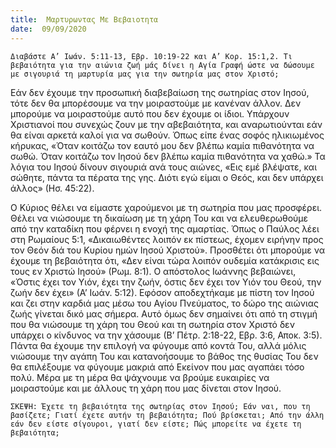 ```yaml
---
title:  Μαρτυρωντας Με Βεβαιοτητα
date:  09/09/2020
---
```


`Διαβάστε Α’ Ιωάν. 5:11-13, Εβρ. 10:19-22 και Α’ Κορ. 15:1,2. Τι βεβαιότητα για την αιώνια ζωή μάς δίνει η Αγία Γραφή ώστε να δώσουμε με σιγουριά τη μαρτυρία μας για την σωτηρία μας στον Χριστό;`

Εάν δεν έχουμε την προσωπική διαβεβαίωση της σωτηρίας στον Ιησού, τότε δεν θα μπορέσουμε να την μοιραστούμε με κανέναν άλλον. Δεν μπορούμε να μοιραστούμε αυτό που δεν έχουμε οι ίδιοι. Υπάρχουν Χριστιανοί που συνεχώς ζουν με την αβεβαιότητα, και αναρωτιούνται εάν θα είναι αρκετά καλοί για να σωθούν. Όπως είπε ένας σοφός ηλικιωμένος κήρυκας, «Όταν κοιτάζω τον εαυτό μου δεν βλέπω καμία πιθανότητα να σωθώ. Όταν κοιτάζω τον Ιησού δεν βλέπω καμία πιθανότητα να χαθώ.» Τα λόγια του Ιησού δίνουν σιγουριά ανά τους αιώνες, «Εις εμέ βλέψατε, και σώθητε, πάντα τα πέρατα της γης. Διότι εγώ είμαι ο Θεός, και δεν υπάρχει άλλος» (Ησ. 45:22).

Ο Κύριος θέλει να είμαστε χαρούμενοι με τη σωτηρία που μας προσφέρει. Θέλει να νιώσουμε τη δικαίωση με τη χάρη Του και να ελευθερωθούμε από την καταδίκη που φέρνει η ενοχή της αμαρτίας. Όπως ο Παύλος λέει στη Ρωμαίους 5:1, «Δικαιωθέντες λοιπόν εκ πίστεως, έχομεν ειρήνην προς τον Θεόν διά του Κυρίου ημών Ιησού Χριστού». Προσθέτει ότι μπορούμε να έχουμε τη βεβαιότητα ότι, «Δεν είναι τώρα λοιπόν ουδεμία κατάκρισις εις τους εν Χριστώ Ιησού» (Ρωμ. 8:1). Ο απόστολος Ιωάννης βεβαιώνει, «Όστις έχει τον Υιόν, έχει την ζωήν, όστις δεν έχει τον Υιόν του Θεού, την ζωήν δεν έχει» (Α’ Ιωάν. 5:12). Εφόσον αποδεχτήκαμε με πίστη τον Ιησού και ζει στην καρδιά μας μέσω του Αγίου Πνεύματος, το δώρο της αιώνιας ζωής γίνεται δικό μας σήμερα. Αυτό όμως δεν σημαίνει ότι από τη στιγμή που θα νιώσουμε τη χάρη του Θεού και τη σωτηρία στον Χριστό δεν υπάρχει ο κίνδυνος να την χάσουμε (Β’ Πέτρ. 2:18-22, Εβρ. 3:6, Αποκ. 3:5). Πάντα θα έχουμε την επιλογή να φύγουμε από κοντά Του, αλλά μόλις νιώσουμε την αγάπη Του και κατανοήσουμε το βάθος της θυσίας Του δεν θα επιλέξουμε να φύγουμε μακριά από Εκείνον που μας αγαπάει τόσο πολύ. Μέρα με τη μέρα θα ψάχνουμε να βρούμε ευκαιρίες να μοιραστούμε και με άλλους τη χάρη που μας δίνεται στον Ιησού.

`ΣΚΕΨΗ: Έχετε τη βεβαιότητα της σωτηρίας στον Ιησού; Εάν ναι, που τη βασίζετε; Γιατί έχετε αυτήν τη βεβαιότητα; Πού βρίσκεται; Από την άλλη εάν δεν είστε σίγουροι, γιατί δεν είστε; Πώς μπορείτε να έχετε τη βεβαιότητα;`